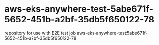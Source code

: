# aws-eks-anywhere-test-5abe671f-5652-451b-a2bf-35db5f650122-78
repository for use with E2E test job aws-eks-anywhere-test:5abe671f-5652-451b-a2bf-35db5f650122-78
